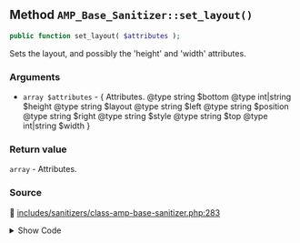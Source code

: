 ## Method `AMP_Base_Sanitizer::set_layout()`

```php
public function set_layout( $attributes );
```

Sets the layout, and possibly the &#039;height&#039; and &#039;width&#039; attributes.

### Arguments

* `array $attributes` - {      Attributes.      @type string     $bottom      @type int|string $height      @type string     $layout      @type string     $left      @type string     $position      @type string     $right      @type string     $style      @type string     $top      @type int|string $width }

### Return value

`array` - Attributes.

### Source

:link: [includes/sanitizers/class-amp-base-sanitizer.php:283](/includes/sanitizers/class-amp-base-sanitizer.php#L283-L357)

<details>
<summary>Show Code</summary>

```php
public function set_layout( $attributes ) {
	if ( isset( $attributes['layout'] ) && ( 'fill' === $attributes['layout'] || 'flex-item' !== $attributes['layout'] ) ) {
		return $attributes;
	}
	// Special-case handling for inline style that should be transformed into layout=fill.
	if ( ! empty( $attributes['style'] ) ) {
		$styles = $this->parse_style_string( $attributes['style'] );
		// Apply fill layout if top, left, bottom, right are used.
		if ( isset( $styles['position'], $styles['top'], $styles['left'], $styles['bottom'], $styles['right'] )
			&& 'absolute' === $styles['position']
			&& 0 === (int) $styles['top']
			&& 0 === (int) $styles['left']
			&& 0 === (int) $styles['bottom']
			&& 0 === (int) $styles['right']
			&& ( ! isset( $attributes['width'] ) || '100%' === $attributes['width'] )
			&& ( ! isset( $attributes['height'] ) || '100%' === $attributes['height'] )
		) {
			unset( $attributes['style'], $styles['position'], $styles['top'], $styles['left'], $styles['bottom'], $styles['right'] );
			if ( ! empty( $styles ) ) {
				$attributes['style'] = $this->reassemble_style_string( $styles );
			}
			$attributes['layout'] = 'fill';
			unset( $attributes['height'], $attributes['width'] );
			return $attributes;
		}
		// Apply fill layout if top, left, width, height are used.
		if ( isset( $styles['position'], $styles['top'], $styles['left'], $styles['width'], $styles['height'] )
			&& 'absolute' === $styles['position']
			&& 0 === (int) $styles['top']
			&& 0 === (int) $styles['left']
			&& '100%' === (string) $styles['width']
			&& '100%' === (string) $styles['height']
		) {
			unset( $attributes['style'], $styles['position'], $styles['top'], $styles['left'], $styles['width'], $styles['height'] );
			if ( ! empty( $styles ) ) {
				$attributes['style'] = $this->reassemble_style_string( $styles );
			}
			$attributes['layout'] = 'fill';
			return $attributes;
		}
		// Apply fill layout if width & height are 100%.
		if ( isset( $styles['position'], $attributes['width'], $attributes['height'] )
			&& 'absolute' === $styles['position']
			&& '100%' === $attributes['width']
			&& '100%' === $attributes['height']
		) {
			unset( $attributes['style'], $styles['position'], $attributes['width'], $attributes['height'] );
			if ( ! empty( $styles ) ) {
				$attributes['style'] = $this->reassemble_style_string( $styles );
			}
			$attributes['layout'] = 'fill';
			return $attributes;
		}
	}
	if ( isset( $attributes['width'], $attributes['height'] ) && '100%' === $attributes['width'] && '100%' === $attributes['height'] ) {
		unset( $attributes['width'], $attributes['height'] );
		$attributes['layout'] = 'fill';
	} else {
		if ( empty( $attributes['height'] ) ) {
			unset( $attributes['width'] );
			$attributes['height'] = self::FALLBACK_HEIGHT;
		}
		if ( empty( $attributes['width'] ) || '100%' === $attributes['width'] ) {
			$attributes['layout'] = 'fixed-height';
			$attributes['width']  = 'auto';
		}
	}
	return $attributes;
}
```

</details>
